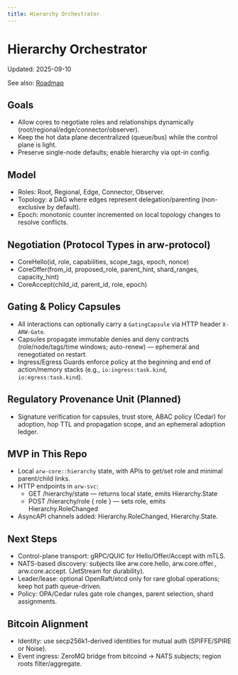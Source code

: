 ```yaml
---
title: Hierarchy Orchestrator
---
```


# Hierarchy Orchestrator

Updated: 2025-09-10

See also: [Roadmap](ROADMAP.md)

## Goals
- Allow cores to negotiate roles and relationships dynamically (root/regional/edge/connector/observer).
- Keep the hot data plane decentralized (queue/bus) while the control plane is light.
- Preserve single-node defaults; enable hierarchy via opt-in config.

## Model
- Roles: Root, Regional, Edge, Connector, Observer.
- Topology: a DAG where edges represent delegation/parenting (non-exclusive by default).
- Epoch: monotonic counter incremented on local topology changes to resolve conflicts.

## Negotiation (Protocol Types in arw-protocol)
- CoreHello(id, role, capabilities, scope_tags, epoch, nonce)
- CoreOffer(from_id, proposed_role, parent_hint, shard_ranges, capacity_hint)
- CoreAccept(child_id, parent_id, role, epoch)

## Gating & Policy Capsules
- All interactions can optionally carry a `GatingCapsule` via HTTP header `X-ARW-Gate`.
- Capsules propagate immutable denies and deny contracts (role/node/tags/time windows; auto-renew) — ephemeral and renegotiated on restart.
- Ingress/Egress Guards enforce policy at the beginning and end of action/memory stacks (e.g., `io:ingress:task.kind`, `io:egress:task.kind`).

## Regulatory Provenance Unit (Planned)
- Signature verification for capsules, trust store, ABAC policy (Cedar) for adoption, hop TTL and propagation scope, and an ephemeral adoption ledger.

## MVP in This Repo
- Local `arw-core::hierarchy` state, with APIs to get/set role and minimal parent/child links.
- HTTP endpoints in `arw-svc`:
  - GET /hierarchy/state — returns local state, emits Hierarchy.State
  - POST /hierarchy/role { role } — sets role, emits Hierarchy.RoleChanged
- AsyncAPI channels added: Hierarchy.RoleChanged, Hierarchy.State.

## Next Steps
- Control-plane transport: gRPC/QUIC for Hello/Offer/Accept with mTLS.
- NATS-based discovery: subjects like arw.core.hello, arw.core.offer.<id>, arw.core.accept.<id> (JetStream for durability).
- Leader/lease: optional OpenRaft/etcd only for rare global operations; keep hot path queue-driven.
- Policy: OPA/Cedar rules gate role changes, parent selection, shard assignments.

## Bitcoin Alignment
- Identity: use secp256k1-derived identities for mutual auth (SPIFFE/SPIRE or Noise).
- Event ingress: ZeroMQ bridge from bitcoind -> NATS subjects; region roots filter/aggregate.
